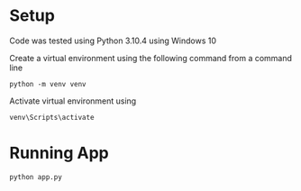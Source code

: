 # Setup
Code was tested using Python 3.10.4 using Windows 10

Create a virtual environment using the following command from a command line

```
python -m venv venv
```

Activate virtual environment using
```
venv\Scripts\activate
```

# Running App
```
python app.py
```
